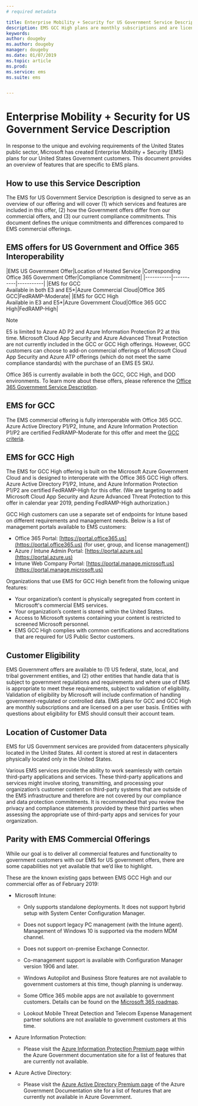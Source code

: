 ```yaml
---
# required metadata

title: Enterprise Mobility + Security for US Government Service Description 
description: EMS GCC High plans are monthly subscriptions and are licensed on a per user basis.
keywords:
author: dougeby
ms.author: dougeby
manager: dougeby
ms.date: 01/07/2019
ms.topic: article
ms.prod:
ms.service: ems
ms.suite: ems


---
```

# Enterprise Mobility + Security for US Government Service Description 
In response to the unique and evolving requirements of the United States public sector, Microsoft has created Enterprise Mobility + Security (EMS) plans for our United States Government customers. This document provides an overview of features that are specific to EMS plans.  

## How to use this Service Description 
The EMS for US Government Service Description is designed to serve as an overview of our offering and will cover (1) which services and features are included in this offer, (2) how the Government offers differ from our commercial offers, and (3) our current compliance commitments. This document defines the unique commitments and differences compared to EMS commercial offerings.  

## EMS offers for US Government and Office 365 Interoperability 

|EMS US Government Offer|Location of Hosted Service |Corresponding Office 365 Government Offer|Compliance Commitment|
|-----------|-----------|-----------|
|EMS for GCC</br>Available in both E3 and E5*|Azure Commercial Cloud|Office 365 GCC|FedRAMP-Moderate|
|EMS for GCC High</br>Available in E3 and E5*|Azure Government Cloud|Office 365 GCC High|FedRAMP-High| 

> [!Note]    
> E5 is limited to Azure AD P2 and Azure Information Protection P2 at this time.  Microsoft Cloud App Security and Azure Advanced Threat Protection are not currently included in the GCC or GCC High offerings.  However, GCC customers can choose to add-on commercial offerings of Microsoft Cloud App Security and Azure ATP offerings (which do not meet the same compliance standards) with the purchase of an EMS E5 SKU.

Office 365 is currently available in both the GCC, GCC High, and DOD environments. To learn more about these offers, please reference the [Office 365 Government Service Description](/office365/servicedescriptions/office-365-platform-service-description/office-365-us-government/office-365-us-government). 

## EMS for GCC

The EMS commercial offering is fully interoperable with Office 365 GCC.  Azure Active Directory P1/P2, Intune, and Azure Information Protection P1/P2 are certified FedRAMP-Moderate for this offer and meet the [GCC criteria](/office365/servicedescriptions/office-365-platform-service-description/office-365-us-government/gcc).

## EMS for GCC High

The EMS for GCC High offering is built on the Microsoft Azure Government Cloud and is designed to interoperate with the Office 365 GCC High offers. Azure Active Directory P1/P2, Intune, and Azure Information Protection P1/P2 are certified FedRAMP-High for this offer. (We are targeting to add Microsoft Cloud App Security and Azure Advanced Threat Protection to this offer in calendar year 2019, pending FedRAMP-High authorization.)

GCC High customers can use a separate set of endpoints for Intune based on different requirements and management needs.  Below is a list of management portals available to EMS customers:
* Office 365 Portal: [https://portal.office365.us](https://portal.office365.us) (for user, group, and license management])
* Azure / Intune Admin Portal: [https://portal.azure.us](https://portal.azure.us)
* Intune Web Company Portal: [https://portal.manage.microsoft.us](https://portal.manage.microsoft.us)

Organizations that use EMS for GCC High benefit from the following unique features:
* Your organization’s content is physically segregated from content in Microsoft's commercial EMS services.
* Your organization’s content is stored within the United States.
* Access to Microsoft systems containing your content is restricted to screened Microsoft personnel.
* EMS GCC High complies with common certifications and accreditations that are required for US Public Sector customers.

## Customer Eligibility 
EMS Government offers are available to (1) US federal, state, local, and tribal government entities, and (2) other entities that handle data that is subject to government regulations and requirements and where use of EMS  is appropriate to meet these requirements, subject to validation of eligibility. Validation of eligibility by Microsoft will include confirmation of handling government-regulated or controlled data. EMS plans for GCC and GCC High are monthly subscriptions and are licensed on a per user basis. Entities with questions about eligibility for EMS should consult their account team.  

## Location of Customer Data 
EMS for US Government services are provided from datacenters physically located in the United States. All content is stored at rest in datacenters physically located only in the United States.  

Various EMS services provide the ability to work seamlessly with certain third-party applications and services. These third-party applications and services might involve storing, transmitting, and processing your organization’s customer content on third-party systems that are outside of the EMS infrastructure and therefore are not covered by our compliance and data protection commitments. It is recommended that you review the privacy and compliance statements provided by these third parties when assessing the appropriate use of third-party apps and services for your organization.

## Parity with EMS Commercial Offerings 
While our goal is to deliver all commercial features and functionality to government customers with our EMS for US government offers, there are some capabilities not yet available that we’d like to highlight.  
    
These are the known existing gaps between EMS GCC High and our commercial offer as of February 2019:  

- Microsoft Intune:

  - Only supports standalone deployments. It does not support hybrid setup with System Center Configuration Manager.

  - Does not support legacy PC management (with the Intune agent). Management of Windows 10 is supported via the modern MDM channel.

  - Does not support on-premise Exchange Connector.

  - Co-management support is available with Configuration Manager version 1906 and later.

  - Windows Autopilot and Business Store features are not available to government customers at this time, though planning is underway.

  - Some Office 365 mobile apps are not available to government customers.  Details can be found on the [Microsoft 365 roadmap](https://www.microsoft.com/microsoft-365/roadmap).

  - Lookout Mobile Threat Detection and Telecom Expense Management partner solutions are not available to government customers at this time.

- Azure Information Protection:

  - Please visit the [Azure Information Protection Premium page](ems-aip-premium-govt-service-description.md) within the Azure Government documentation site for a list of features that are currently not available.

- Azure Active Directory:

  - Please visit the [Azure Active Directory Premium page](/azure/azure-government/documentation-government-services-securityandidentity#azure-active-directory-premium-p1-and-p2) of the Azure Government Documentation site for a list of features that are currently not available in Azure Government.
